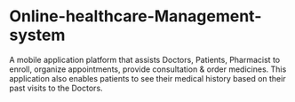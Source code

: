# Online-healthcare-Management-system
 A mobile application platform that assists Doctors, Patients, Pharmacist to enroll, organize appointments, provide consultation & order medicines. This application also enables patients to see their medical history based on their past visits to the Doctors. 
